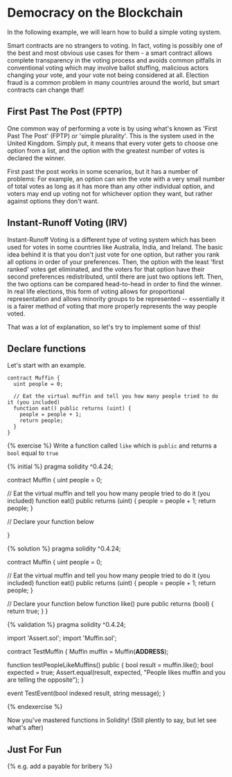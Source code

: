 # Democracy on the Blockchain

In the following example, we will learn how to build a simple voting system.

Smart contracts are no strangers to voting. In fact, voting is possibly one of
the best and most obvious use cases for them - a smart contract allows complete
transparency in the voting process and avoids common pitfalls in conventional
voting which may involve ballot stuffing, malicious actors changing your vote,
and your vote not being considered at all. Election fraud is a common problem
in many countries around the world, but smart contracts can change that!

## First Past The Post (FPTP)

One common way of performing a vote is by using what's known as 'First Past The
Post' (FPTP) or 'simple plurality'. This is the system used in the United
Kingdom. Simply put, it means that every voter gets to choose one option from
a list, and the option with the greatest number of votes is declared the
winner.

First past the post works in some scenarios, but it has a number of problems:
For example, an option can win the vote with a very small number of total 
votes as long as it has more than any other individual option, and voters may 
end up voting not for whichever option they want, but rather against options 
they don't want.

## Instant-Runoff Voting (IRV)

Instant-Runoff Voting is a different type of voting system which has been
used for votes in some countries like Australia, India, and Ireland. The basic 
idea behind it is that you don't just vote for one option, but rather you rank 
all options in order of your preferences. Then, the option with the least 
'first ranked' votes get eliminated, and the voters for that option have their 
second preferences redistributed, until there are just two options left. Then,
the two options can be compared head-to-head in order to find the winner. In 
real life elections, this form of voting allows for proportional 
representation and allows minority groups to be represented -- essentially it 
is a fairer method of voting that more properly represents the way people 
voted.

That was a lot of explanation, so let's try to implement some of this!

## Declare functions

Let's start with an example.
```solidity
contract Muffin {
  uint people = 0;
  
  // Eat the virtual muffin and tell you how many people tried to do it (you included)
  function eat() public returns (uint) {
    people = people + 1;
    return people;
  }
}
```

{% exercise %}
Write a function called `like` which is `public` and returns a `bool` equal to `true`

{% initial %}
pragma solidity ^0.4.24;

contract Muffin {
  uint people = 0;
  
  // Eat the virtual muffin and tell you how many people tried to do it (you included)
  function eat() public returns (uint) {
    people = people + 1;
    return people;
  }
  
  // Declare your function below
  
}

{% solution %}
pragma solidity ^0.4.24;

contract Muffin {
  uint people = 0;
  
  // Eat the virtual muffin and tell you how many people tried to do it (you included)
  function eat() public returns (uint) {
    people = people + 1;
    return people;
  }
  
  // Declare your function below
  function like() pure public returns (bool) {
    return true;
  }
}

{% validation %}
pragma solidity ^0.4.24;

import 'Assert.sol';
import 'Muffin.sol';

contract TestMuffin {
  Muffin muffin = Muffin(__ADDRESS__);
  
  function testPeopleLikeMuffins() public {
    bool result = muffin.like();
    bool expected = true;
    Assert.equal(result, expected, "People likes muffin and you are telling the opposite");
  }

  event TestEvent(bool indexed result, string message);
}

{% endexercise %}

Now you've mastered functions in Solidity! (Still plently to say, but let see what's after)

## Just For Fun

{% e.g. add a payable for bribery %} 
